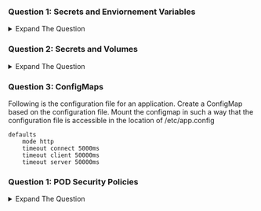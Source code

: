 ### Question 1: Secrets and Enviornement Variables
<details><summary>Expand The Question </summary>
<p>

Andrew works as a database administrator and has generated set of credentials that will be used by the application to connect to the database. Instead of giving the credentials to developers to hard-code in their application, he has requested security team to create a secret and mount it as enviornement variable to the application containers.

a. Create a secret name db-creds which has following data: 
       user: dbreadonly
       pass: myDBPassword#%
       
b. Create a pod from nginx image.

c. Mount the secret to the POD in such a way that the contents of database user is available in form of DB_USER enviornement variable and database password is available in form of DB_PASSWORD enviornement variable inside the container.

</details>

### Question 2: Secrets and Volumes

<details><summary>Expand The Question </summary>
<p>


a. Create a secret name app-creds which has following data: 
       appuser: dbreadonly
       apppass: myDBPassword#%

b. Create a pod with the name of secret-pod.
c. Mount the secret to the pod so that it is available in the path of /etc/secret

</details>

### Question 3:  ConfigMaps

Following is the configuration file for an application. Create a ConfigMap based on the configuration file. Mount the configmap in such a way that the configuration file is accessible in the location of /etc/app.config

    defaults
        mode http
        timeout connect 5000ms
        timeout client 50000ms
        timeout server 50000ms


 ### Question 1: POD Security Policies
 
 <details><summary>Expand The Question </summary>
<p>
 
 Create a POD named kplabs-security with the following configuration:
 
   a. The primary process should run with the userid of 1000
   
   b. The primary group id should be 2000
   
</details>
